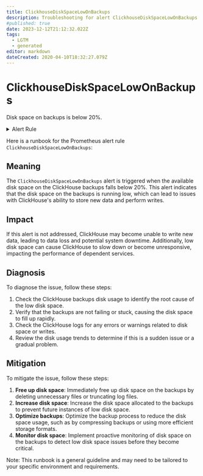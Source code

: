 ```yaml
---
title: ClickhouseDiskSpaceLowOnBackups
description: Troubleshooting for alert ClickhouseDiskSpaceLowOnBackups
#published: true
date: 2023-12-12T21:12:32.022Z
tags: 
  - LGTM
  - generated
editor: markdown
dateCreated: 2020-04-10T18:32:27.079Z
---
```


# ClickhouseDiskSpaceLowOnBackups

Disk space on backups is below 20%.

<details>
  <summary>Alert Rule</summary>

{{% rule "clickhouse/clickhouse-internal.yml" "ClickhouseDiskSpaceLowOnBackups" %}}

{{% comment %}}

```yaml
alert: ClickhouseDiskSpaceLowOnBackups
expr: ClickHouseAsyncMetrics_DiskAvailable_backups / (ClickHouseAsyncMetrics_DiskAvailable_backups + ClickHouseAsyncMetrics_DiskUsed_backups) * 100 < 20
for: 2m
labels:
    severity: warning
annotations:
    summary: ClickHouse Disk Space Low on Backups (instance {{ $labels.instance }})
    description: |-
        Disk space on backups is below 20%.
          VALUE = {{ $value }}
          LABELS = {{ $labels }}
    runbook: https://github.com/srerun/prometheus-alerts/blob/main/content/runbooks/clickhouse-internal/ClickhouseDiskSpaceLowOnBackups.md

```

{{% /comment %}}

</details>


Here is a runbook for the Prometheus alert rule `ClickhouseDiskSpaceLowOnBackups`:

## Meaning

The `ClickhouseDiskSpaceLowOnBackups` alert is triggered when the available disk space on the ClickHouse backups falls below 20%. This alert indicates that the disk space on the backups is running low, which can lead to issues with ClickHouse's ability to store new data and perform writes.

## Impact

If this alert is not addressed, ClickHouse may become unable to write new data, leading to data loss and potential system downtime. Additionally, low disk space can cause ClickHouse to slow down or become unresponsive, impacting the performance of dependent services.

## Diagnosis

To diagnose the issue, follow these steps:

1. Check the ClickHouse backups disk usage to identify the root cause of the low disk space.
2. Verify that the backups are not failing or stuck, causing the disk space to fill up rapidly.
3. Check the ClickHouse logs for any errors or warnings related to disk space or writes.
4. Review the disk usage trends to determine if this is a sudden issue or a gradual problem.

## Mitigation

To mitigate the issue, follow these steps:

1. **Free up disk space**: Immediately free up disk space on the backups by deleting unnecessary files or truncating log files.
2. **Increase disk space**: Increase the disk space allocated to the backups to prevent future instances of low disk space.
3. **Optimize backups**: Optimize the backup process to reduce the disk space usage, such as by compressing backups or using more efficient storage formats.
4. **Monitor disk space**: Implement proactive monitoring of disk space on the backups to detect low disk space issues before they become critical.

Note: This runbook is a general guideline and may need to be tailored to your specific environment and requirements.